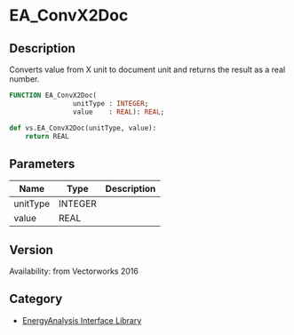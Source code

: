# EA_ConvX2Doc

## Description
Converts value from X unit to document unit and returns the result as a real number.

```pascal
FUNCTION EA_ConvX2Doc(
				unitType : INTEGER;
				value    : REAL): REAL;
```

```python
def vs.EA_ConvX2Doc(unitType, value):
    return REAL
```

## Parameters
|Name|Type|Description|
|---|---|---|
|unitType|INTEGER|   |
|value|REAL|   |

## Version
Availability: from Vectorworks 2016

## Category
* [EnergyAnalysis Interface Library](../Categories/EnergyAnalysis%20Interface%20Library.md)
